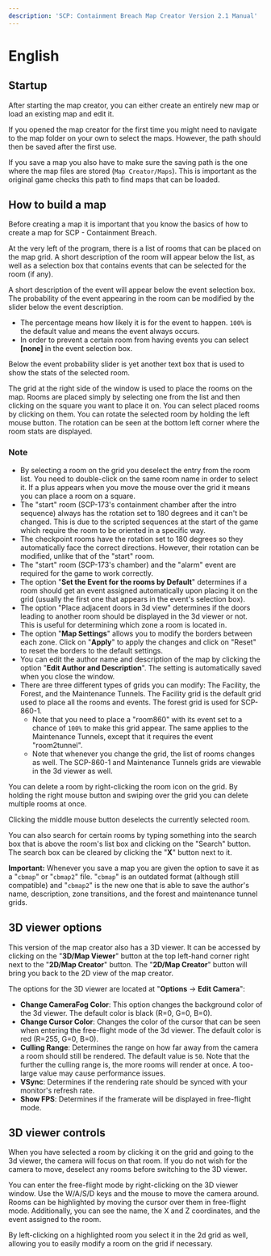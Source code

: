 ```yaml
---
description: 'SCP: Containment Breach Map Creator Version 2.1 Manual'
---
```


# English

## Startup

After starting the map creator, you can either create an entirely new map or load an existing map and edit it.

If you opened the map creator for the first time you might need to navigate to the map folder on your own to select the maps. However, the path should then be saved after the first use.

If you save a map you also have to make sure the saving path is the one where the map files are stored (`Map Creator/Maps`). This is important as the original game checks this path to find maps that can be loaded.

## How to build a map

Before creating a map it is important that you know the basics of how to create a map for SCP - Containment Breach.

At the very left of the program, there is a list of rooms that can be placed on the map grid. A short description of the room will appear below the list, as well as a selection box that contains events that can be selected for the room (if any).

A short description of the event will appear below the event selection box. The probability of the event appearing in the room can be modified by the slider below the event description.

* The percentage means how likely it is for the event to happen. `100%` is the default value and means the event always occurs.
* In order to prevent a certain room from having events you can select **\[none]** in the event selection box.

Below the event probability slider is yet another text box that is used to show the stats of the selected room.

The grid at the right side of the window is used to place the rooms on the map. Rooms are placed simply by selecting one from the list and then clicking on the square you want to place it on. You can select placed rooms by clicking on them. You can rotate the selected room by holding the left mouse button. The rotation can be seen at the bottom left corner where the room stats are displayed.

### Note

* By selecting a room on the grid you deselect the entry from the room list. You need to double-click on the same room name in order to select it. If a plus appears when you move the mouse over the grid it means you can place a room on a square.
* The "start" room (SCP-173's containment chamber after the intro sequence) always has the rotation set to 180 degrees and it can't be changed. This is due to the scripted sequences at the start of the game which require the room to be oriented in a specific way.
* The checkpoint rooms have the rotation set to 180 degrees so they automatically face the correct directions. However, their rotation can be modified, unlike that of the "start" room.
* The "start" room (SCP-173's chamber) and the "alarm" event are required for the game to work correctly.
* The option "**Set the Event for the rooms by Default**" determines if a room should get an event assigned automatically upon placing it on the grid (usually the first one that appears in the event's selection box).
* The option "Place adjacent doors in 3d view" determines if the doors leading to another room should be displayed in the 3d viewer or not. This is useful for determining which zone a room is located in.
* The option "**Map Settings**" allows you to modify the borders between each zone. Click on "**Apply**" to apply the changes and click on "Reset" to reset the borders to the default settings.
* You can edit the author name and description of the map by clicking the option "**Edit Author and Description**". The setting is automatically saved when you close the window.
* There are three different types of grids you can modify: The Facility, the Forest, and the Maintenance Tunnels. The Facility grid is the default grid used to place all the rooms and events. The forest grid is used for SCP-860-1.
  * Note that you need to place a "room860" with its event set to a chance of `100%` to make this grid appear. The same applies to the Maintenance Tunnels, except that it requires the event "room2tunnel".
  * Note that whenever you change the grid, the list of rooms changes as well. The SCP-860-1 and Maintenance Tunnels grids are viewable in the 3d viewer as well.

You can delete a room by right-clicking the room icon on the grid. By holding the right mouse button and swiping over the grid you can delete multiple rooms at once.

Clicking the middle mouse button deselects the currently selected room.

You can also search for certain rooms by typing something into the search box that is above the room's list box and clicking on the "Search" button. The search box can be cleared by clicking the "**X**" button next to it.

**Important:** Whenever you save a map you are given the option to save it as a "`cbmap`" or "`cbmap2`" file. "`cbmap`" is an outdated format (although still compatible) and "`cbmap2`" is the new one that is able to save the author's name, description, zone transitions, and the forest and maintenance tunnel grids.

## 3D viewer options

This version of the map creator also has a 3D viewer. It can be accessed by clicking on the "**3D/Map Viewer**" button at the top left-hand corner right next to the "**2D/Map Creator**" button. The "**2D/Map Creator**" button will bring you back to the 2D view of the map creator.

The options for the 3D viewer are located at "**Options** -> **Edit Camera**":

* **Change CameraFog Color**: This option changes the background color of the 3d viewer. The default color is black (R=0, G=0, B=0).
* **Change Cursor Color**: Changes the color of the cursor that can be seen when entering the free-flight mode of the 3d viewer. The default color is red (R=255, G=0, B=0).
* **Culling Range**: Determines the range on how far away from the camera a room should still be rendered. The default value is `50`. Note that the further the culling range is, the more rooms will render at once. A too-large value may cause performance issues.
* **VSync**: Determines if the rendering rate should be synced with your monitor's refresh rate.
* **Show FPS**: Determines if the framerate will be displayed in free-flight mode.

## 3D viewer controls

When you have selected a room by clicking it on the grid and going to the 3d viewer, the camera will focus on that room. If you do not wish for the camera to move, deselect any rooms before switching to the 3D viewer.

You can enter the free-flight mode by right-clicking on the 3D viewer window. Use the W/A/S/D keys and the mouse to move the camera around. Rooms can be highlighted by moving the cursor over them in free-flight mode. Additionally, you can see the name, the X and Z coordinates, and the event assigned to the room.

By left-clicking on a highlighted room you select it in the 2d grid as well, allowing you to easily modify a room on the grid if necessary.

